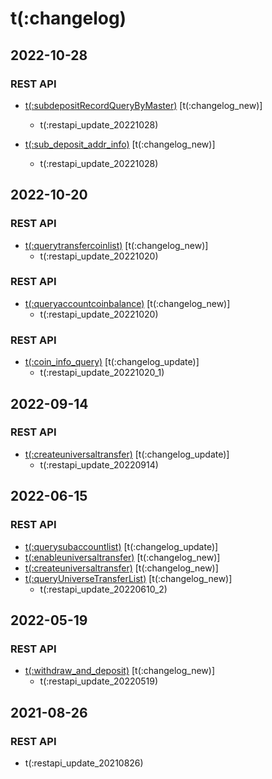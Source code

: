 # t(:changelog)

## 2022-10-28
### REST API
- [t(:subdepositRecordQueryByMaster)](#t-subdepositrecordquerybymaster) [t(:changelog_new)]
  - t(:restapi_update_20221028)

- [t(:sub_deposit_addr_info)](#t-sub_deposit_addr_info) [t(:changelog_new)]
  - t(:restapi_update_20221028)

## 2022-10-20
### REST API
- [t(:querytransfercoinlist)](#t-querytransfercoinlist) [t(:changelog_new)]
  - t(:restapi_update_20221020)

### REST API
- [t(:queryaccountcoinbalance)](#t-queryaccountcoinbalance) [t(:changelog_new)]
  - t(:restapi_update_20221020)

### REST API
- [t(:coin_info_query)](#t-coin_info_query) [t(:changelog_update)]
  - t(:restapi_update_20221020_1)

## 2022-09-14
### REST API
- [t(:createuniversaltransfer)](#t-createuniversaltransfer) [t(:changelog_update)]
  - t(:restapi_update_20220914)

## 2022-06-15
### REST API
- [t(:querysubaccountlist)](#t-querysubaccountlist) [t(:changelog_update)]
- [t(:enableuniversaltransfer)](#t-enableuniversaltransfer) [t(:changelog_new)]
- [t(:createuniversaltransfer)](#t-createuniversaltransfer) [t(:changelog_new)]
- [t(:queryUniverseTransferList)](#t-queryuniversetransferlist) [t(:changelog_new)]
  <br>
  - t(:restapi_update_20220610_2)
  
## 2022-05-19
### REST API
- [t(:withdraw_and_deposit)](#t-withdraw_and_deposit) [t(:changelog_new)]
  - t(:restapi_update_20220519)

## 2021-08-26
### REST API
- t(:restapi_update_20210826)
